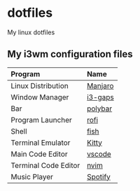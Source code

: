 # dotfiles
My linux dotfiles
## My i3wm configuration files
| Program | Name |
| :--- | :--- |
| Linux Distribution | [Manjaro](https://manjaro.org/) |
| Window Manager | [i3-gaps](https://github.com/Airblader/i3) |
| Bar | [polybar](https://github.com/jaagr/polybar) |
| Program Launcher | [rofi](https://github.com/DaveDavenport/rofi) |
| Shell | [fish](https://fishshell.com/) |
| Terminal Emulator | [Kitty](https://github.com/kovidgoyal/kitty) |
| Main Code Editor | [vscode](https://code.visualstudio.com/) |
| Terminal Code Editor | [nvim](https://github.com/neovim/neovim) |
| Music Player | [Spotify](https://www.spotify.com)
